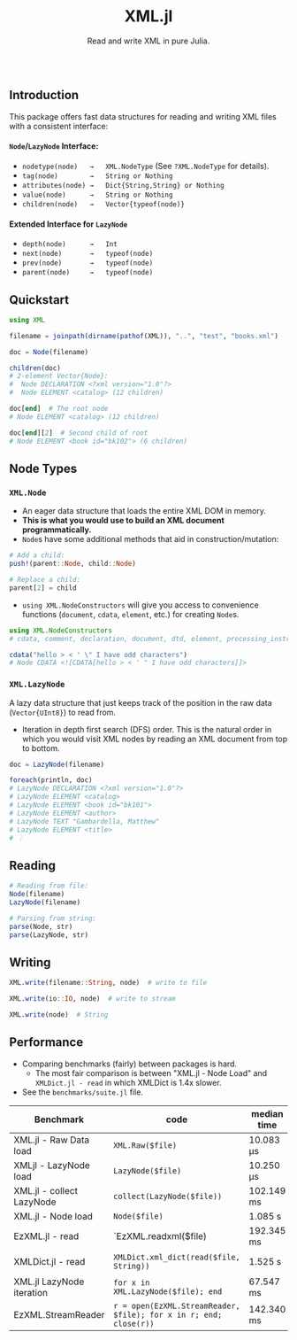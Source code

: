 <h1 align="center">XML.jl</h1>

<p align="center">Read and write XML in pure Julia.</p>

<br><br>

## Introduction

This package offers fast data structures for reading and writing XML files with a consistent interface:

#### `Node`/`LazyNode` Interface:

- `nodetype(node)   →   XML.NodeType` (See `?XML.NodeType` for details).
- `tag(node)        →   String or Nothing`
- `attributes(node) →   Dict{String,String} or Nothing`
- `value(node)      →   String or Nothing`
- `children(node)   →   Vector{typeof(node)}`

#### Extended Interface for `LazyNode`

- `depth(node)      →   Int`
- `next(node)       →   typeof(node)`
- `prev(node)       →   typeof(node)`
- `parent(node)     →   typeof(node)`

## Quickstart

```julia
using XML

filename = joinpath(dirname(pathof(XML)), "..", "test", "books.xml")

doc = Node(filename)

children(doc)
# 2-element Vector{Node}:
#  Node DECLARATION <?xml version="1.0"?>
#  Node ELEMENT <catalog> (12 children)

doc[end]  # The root node
# Node ELEMENT <catalog> (12 children)

doc[end][2]  # Second child of root
# Node ELEMENT <book id="bk102"> (6 children)
```

## Node Types

### `XML.Node`

- An eager data structure that loads the entire XML DOM in memory.
- **This is what you would use to build an XML document programmatically.**
- `Node`s have some additional methods that aid in construction/mutation:

```julia
# Add a child:
push!(parent::Node, child::Node)

# Replace a child:
parent[2] = child
```

- `using XML.NodeConstructors` will give you access to convenience functions (`document`, `cdata`, `element`, etc.) for creating `Node`s.

```julia
using XML.NodeConstructors
# cdata, comment, declaration, document, dtd, element, processing_instruction, text

cdata("hello > < ' \" I have odd characters")
# Node CDATA <![CDATA[hello > < ' " I have odd characters]]>
```

### `XML.LazyNode`

A lazy data structure that just keeps track of the position in the raw data (`Vector{UInt8}`) to read from.

- Iteration in depth first search (DFS) order.  This is the natural order in which you would visit XML nodes by reading an XML document from top to bottom.

```julia
doc = LazyNode(filename)

foreach(println, doc)
# LazyNode DECLARATION <?xml version="1.0"?>
# LazyNode ELEMENT <catalog>
# LazyNode ELEMENT <book id="bk101">
# LazyNode ELEMENT <author>
# LazyNode TEXT "Gambardella, Matthew"
# LazyNode ELEMENT <title>
# ⋮
```


## Reading

```julia
# Reading from file:
Node(filename)
LazyNode(filename)

# Parsing from string:
parse(Node, str)
parse(LazyNode, str)

```

## Writing

```julia
XML.write(filename::String, node)  # write to file

XML.write(io::IO, node)  # write to stream

XML.write(node)  # String
```




## Performance

- Comparing benchmarks (fairly) between packages is hard.
    - The most fair comparison is between "XML.jl - Node Load" and `XMLDict.jl - read` in which XMLDict is 1.4x slower.
- See the `benchmarks/suite.jl` file.

| Benchmark | code | median time | median GC |
|-----------|------|-------------|-----------|
| XML.jl - Raw Data load | `XML.Raw($file)` | 10.083 μs | 0.00% |
| XMLjl - LazyNode load | `LazyNode($file)` | 10.250 μs | 0.00% |
| XML.jl - collect LazyNode | `collect(LazyNode($file))` | 102.149 ms | 24.51% GC |
| XML.jl - Node load | `Node($file)` | 1.085 s | 16.16% |
| EzXML.jl - read | `EzXML.readxml($file) | 192.345 ms | N/A |
| XMLDict.jl - read | `XMLDict.xml_dict(read($file, String))` | 1.525 s | GC 23.17%
| XML.jl LazyNode iteration | `for x in XML.LazyNode($file); end` | 67.547 ms | 16.55% GC
| EzXML.StreamReader | `r = open(EzXML.StreamReader, $file); for x in r; end; close(r))` | 142.340 ms | N/A
